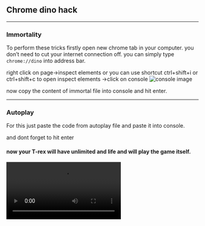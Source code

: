 ## Chrome dino hack
---
### Immortality
To perform these tricks firstly open new chrome tab in your computer. you don’t need to cut your internet connection off. you can simply type `chrome://dino` into address bar.


right click on page->inspect elements or you can use shortcut ctrl+shift+i or ctrl+shift+c to open inspect elements ->click on console
![console image](https://peaceful-raman-a94d08.netlify.app/con.png)

now copy the content of immortal file into console and hit enter.
***


### Autoplay
For this just paste the code from autoplay file and paste it into console.

and dont forget to hit enter
#### now your T-rex will have unlimited and life and will play the game itself.
![console video](https://peaceful-raman-a94d08.netlify.app/simplescreenrecorder-2020-04-08_01.40.10%20(online-video-cutter.com).mp4)
